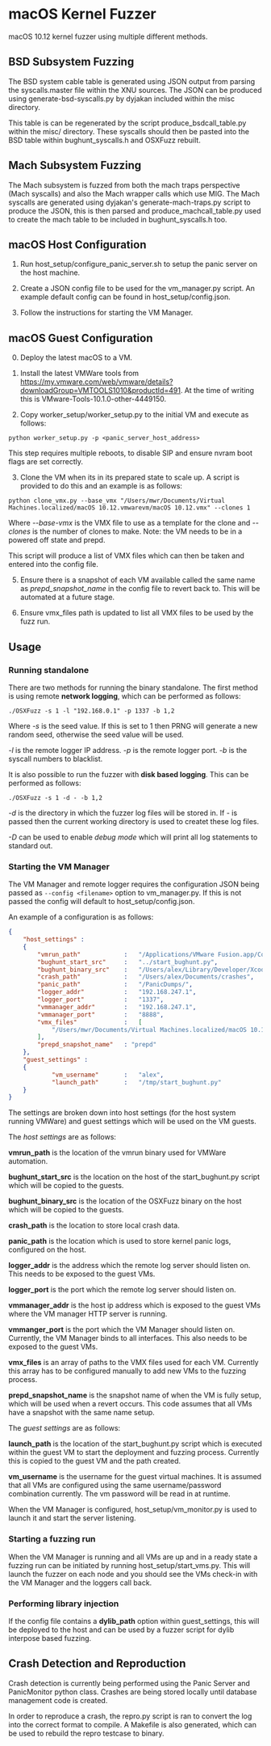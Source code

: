 # macOS Kernel Fuzzer

macOS 10.12 kernel fuzzer using multiple different methods. 

<h2>BSD Subsystem Fuzzing</h2>

The BSD system cable table is generated using JSON output from parsing the syscalls.master file within the XNU sources. The JSON can be produced using generate-bsd-syscalls.py by dyjakan included within the misc directory. 

This table is can be regenerated by the script produce_bsdcall_table.py within the misc/ directory. These syscalls should then be pasted into the BSD table within bughunt_syscalls.h and OSXFuzz rebuilt.  

<h2>Mach Subsystem Fuzzing</h2>

The Mach subsystem is fuzzed from both the mach traps perspective (Mach syscalls) and also the Mach wrapper calls which use MIG. The Mach syscalls are generated using dyjakan's generate-mach-traps.py script to produce the JSON, this is then parsed and produce_machcall_table.py used to create the mach table to be included in bughunt_syscalls.h too. 

<h2>macOS Host Configuration</h2>

1) Run host_setup/configure_panic_server.sh to setup the panic server on the host machine. 

2) Create a JSON config file to be used for the vm_manager.py script. An example default config can be found in host_setup/config.json. 

3) Follow the instructions for starting the VM Manager. 

<h2>macOS Guest Configuration</h2>

0) Deploy the latest macOS to a VM. 

1) Install the latest VMWare tools from https://my.vmware.com/web/vmware/details?downloadGroup=VMTOOLS1010&productId=491. At the time of writing this is VMware-Tools-10.1.0-other-4449150. 

2) Copy worker_setup/worker_setup.py to the initial VM and execute as follows:

```python worker_setup.py -p <panic_server_host_address>```

This step requires multiple reboots, to disable SIP and ensure nvram boot flags are set correctly. 

3) Clone the VM when its in its prepared state to scale up. A script is provided to do this and an example is as follows:

```
python clone_vmx.py --base_vmx "/Users/mwr/Documents/Virtual Machines.localized/macOS 10.12.vmwarevm/macOS 10.12.vmx" --clones 1
```

Where *--base-vmx* is the VMX file to use as a template for the clone and *--clones* is the number of clones to make. Note: the VM needs to be in a powered off state and prepd. 

This script will produce a list of VMX files which can then be taken and entered into the config file. 

5) Ensure there is a snapshot of each VM available called the same name as *prepd_snapshot_name* in the config file to revert back to. This will be automated at a future stage. 

6) Ensure vmx_files path is updated to list all VMX files to be used by the fuzz run. 

<h2>Usage</h2>

<h3>Running standalone</h3>

There are two methods for running the binary standalone. The first method is using remote **network logging**, which can be performed as follows:

```./OSXFuzz -s 1 -l "192.168.0.1" -p 1337 -b 1,2```

Where *-s* is the seed value. If this is set to 1 then PRNG will generate a new random seed, otherwise the seed value will be used. 

*-l* is the remote logger IP address. *-p* is the remote logger port. *-b* is the syscall numbers to blacklist. 

It is also possible to run the fuzzer with **disk based logging**. This can be performed as follows:

```./OSXFuzz -s 1 -d - -b 1,2```

*-d* is the directory in which the fuzzer log files will be stored in. If - is passed then the current working directory is used to createt these log files. 

*-D* can be used to enable *debug mode* which will print all log statements to standard out. 

<h3>Starting the VM Manager</h3>

The VM Manager and remote logger requires the configuration JSON being passed as `--config <filename>` option to vm_manager.py. If this is not passed the config will default to host_setup/config.json.  

An example of a configuration is as follows:

```json
{
	"host_settings" :
	{	
		"vmrun_path"   			:	"/Applications/VMware Fusion.app/Contents/Library/vmrun",
		"bughunt_start_src"		: 	"../start_bughunt.py",
		"bughunt_binary_src"	: 	"/Users/alex/Library/Developer/Xcode/DerivedData/OSXFuzz-aerykphcebbxjpfqusnxkdcbpkou/Build/Products/Debug/OSXFuzz", 
		"crash_path"   			: 	"/Users/alex/Documents/crashes",
		"panic_path"   			: 	"/PanicDumps/",
		"logger_addr"  			: 	"192.168.247.1",
		"logger_port"  			: 	"1337",
		"vmmanager_addr"		: 	"192.168.247.1",
		"vmmanager_port"		: 	"8888",	
		"vmx_files"				:	[
			"/Users/mwr/Documents/Virtual Machines.localized/macOS 10.12.vmwarevm/macOS 10.12.vmx"
		],
		"prepd_snapshot_name"	: "prepd"
	},
	"guest_settings" : 
	{
			"vm_username"  		: 	"alex",
			"launch_path"  		: 	"/tmp/start_bughunt.py"
	}
}
````

The settings are broken down into host settings (for the host system running VMWare) and guest settings which will be used on the VM guests. 

The *host settings* are as follows:

**vmrun_path** is the location of the vmrun binary used for VMWare automation. 

**bughunt_start_src** is the location on the host of the start_bughunt.py script which will be copied to the guests. 

**bughunt_binary_src** is the location of the OSXFuzz binary on the host which will be copied to the guests. 

**crash_path** is the location to store local crash data. 

**panic_path** is the location which is used to store kernel panic logs, configured on the host. 

**logger_addr** is the address which the remote log server should listen on. This needs to be exposed to the guest VMs. 

**logger_port** is the port which the remote log server should listen on.

**vmmanager_addr** is the host ip address which is exposed to the guest VMs where the VM manager HTTP server is running. 

**vmmanger_port** is the port which the VM Manager should listen on. Currently, the VM Manager binds to all interfaces. This also needs to be exposed to the guest VMs. 

**vmx_files** is an array of paths to the VMX files used for each VM. Currently this array has to be configured manually to add new VMs to the fuzzing process. 

**prepd_snapshot_name** is the snapshot name of when the VM is fully setup, which will be used when a revert occurs. This code assumes that all VMs have a snapshot with the same name setup. 

The *guest settings* are as follows:

**launch_path** is the location of the start_bughunt.py script which is executed within the guest VM to start the deployment and fuzzing process. Currently this is copied to the guest VM and the path created. 

**vm_username** is the username for the guest virtual machines. It is assumed that all VMs are configured using the same username/password combination currently. The vm password will be read in at runtime. 

When the VM Manager is configured, host_setup/vm_monitor.py is used to launch it and start the server listening. 

<h3>Starting a fuzzing run</h3>

When the VM Manager is running and all VMs are up and in a ready state a fuzzing run can be initiated by running host_setup/start_vms.py. This will launch the fuzzer on each node and you should see the VMs check-in with the VM Manager and the loggers call back. 

<h3>Performing library injection</h3>

If the config file contains a **dylib_path** option within guest_settings, this will be deployed to the host and can be used by a fuzzer script for dylib interpose based fuzzing. 

<h2>Crash Detection and Reproduction</h2>

Crash detection is currently being performed using the Panic Server and PanicMonitor python class. Crashes are being stored locally until database management code is created.  

In order to reproduce a crash, the repro.py script is ran to convert the log into the correct format to compile. A Makefile is also generated, which can be used to rebuild the repro testcase to binary. 
